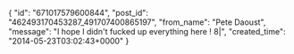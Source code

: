  {
   "id": "671017579600844",
   "post_id": "462493170453287_491707400865197",
   "from_name": "Pete Daoust",
   "message": "I hope I didn't fucked up everything here ! 8|",
   "created_time": "2014-05-23T03:02:43+0000"
 }
